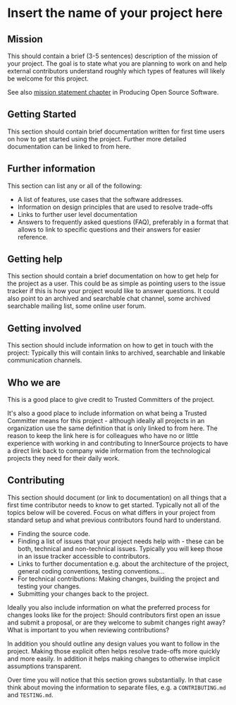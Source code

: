 # Insert the name of your project here

## Mission

This should contain a brief (3-5 sentences) description of the mission of your
project. The goal is to state what you are planning to work on and help external
contributors understand roughly which types of features will likely be welcome
for this project.

See also [mission statement chapter](https://producingoss.com/en/producingoss.html#mission-statement) in Producing Open Source Software.

## Getting Started

This section should contain brief documentation written for first time users on
how to get started using the project. Further more detailed documentation can be
linked to from here.

## Further information

This section can list any or all of the following:

- A list of features, use cases that the software addresses.
- Information on design principles that are used to resolve trade-offs
- Links to further user level documentation
- Answers to frequently asked questions (FAQ), preferably in a format that allows to link to specific questions and their answers for easier reference.

## Getting help

This section should contain a brief documentation on how to get help for the
project as a user. This could be as simple as pointing users to the issue
tracker if this is how your project would like to answer questions. It could
also point to an archived and searchable chat channel, some archived searchable
mailing list, some online user forum.

## Getting involved

This section should include information on how to get in touch with the project:
Typically this will contain links to archived, searchable and linkable
communication channels.

## Who we are

This is a good place to give credit to Trusted Committers of the project.

It's also a good place to include information on what being a Trusted Committer
means for this project - although ideally all projects in an organization use
the same definition that is only linked to from here. The reason to keep the
link here is for colleagues who have no or little experience with working in and
contributing to InnerSource projects to have a direct link back to company wide
information from the technological projects they need for their daily work.

## Contributing

This section should document (or link to documentation) on all things that a
first time contributor needs to know to get started. Typically not all of the
topics below will be covered. Focus on what differs in your project from
standard setup and what previous contributors found hard to understand.

- Finding the source code.
- Finding a list of issues that your project needs help with - these can be both, technical and non-technical issues. Typically you will keep those in an issue tracker accessible to contributors.
- Links to further documentation e.g. about the architecture of the project, general coding conventions, testing conventions...
- For technical contributions: Making changes, building the project and testing your changes.
- Submitting your changes back to the project.

Ideally you also include information on what the preferred process for changes
looks like for the project: Should contributors first open an issue and submit a
proposal, or are they welcome to submit changes right away? What is important to
you when reviewing contributions?

In addition you should outline any design values you want to follow in the
project. Making those explicit often helps resolve trade-offs more quickly and
more easily. In addition it helps making changes to otherwise implicit
assumptions transparent.

Over time you will notice that this section grows substantially. In that case
think about moving the information to separate files, e.g. a `CONTRIBUTING.md` and `TESTING.md`.
